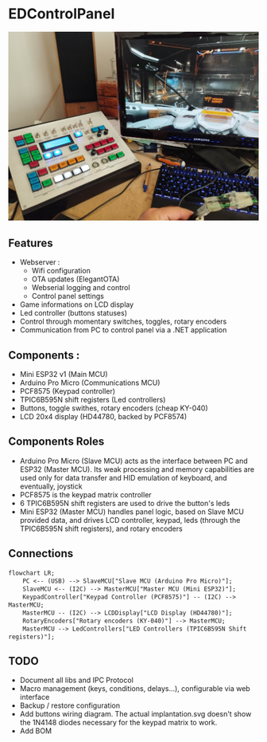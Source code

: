 # EDControlPanel

![image](EDControlPanel.jpg)

## Features

* Webserver :
  * Wifi configuration
  * OTA updates (ElegantOTA)
  * Webserial logging and control
  * Control panel settings
* Game informations on LCD display
* Led controller (buttons statuses)
* Control through momentary switches, toggles, rotary encoders
* Communication from PC to control panel via a .NET application

## Components :

* Mini ESP32 v1 (Main MCU)
* Arduino Pro Micro (Communications MCU)
* PCF8575 (Keypad controller)
* TPIC6B595N shift registers (Led controllers)
* Buttons, toggle swithes, rotary encoders (cheap KY-040)
* LCD 20x4 display (HD44780, backed by PCF8574)

## Components Roles

* Arduino Pro Micro (Slave MCU) acts as the interface between PC and ESP32 (Master MCU).
  Its weak processing and memory capabilities are used only for data transfer and HID emulation of keyboard, and eventually, joystick
* PCF8575 is the keypad matrix controller
* 6 TPIC6B595N shift registers are used to drive the button's leds
* Mini ESP32 (Master MCU) handles panel logic, based on Slave MCU provided data, and drives LCD controller, keypad, leds (through the TPIC6B595N shift registers), and rotary encoders

## Connections

```mermaid
flowchart LR;
    PC <-- (USB) --> SlaveMCU["Slave MCU (Arduino Pro Micro)"];
    SlaveMCU <-- (I2C) --> MasterMCU["Master MCU (Mini ESP32)"];
    KeypadController["Keypad Controller (PCF8575)"] -- (I2C) --> MasterMCU;
    MasterMCU -- (I2C) --> LCDDisplay["LCD Display (HD44780)"];
    RotaryEncoders["Rotary encoders (KY-040)"] --> MasterMCU;
    MasterMCU --> LedControllers["LED Controllers (TPIC6B595N Shift registers)"];
```

## TODO

* Document all libs and IPC Protocol
* Macro management (keys, conditions, delays...), configurable via web interface
* Backup / restore configuration
* Add buttons wiring diagram. The actual implantation.svg doesn't show the 1N4148 diodes necessary for the keypad matrix to work.
* Add BOM
